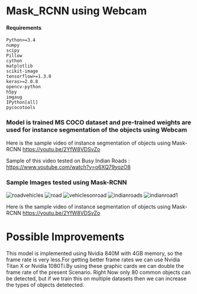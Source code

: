 # Mask_RCNN  using Webcam

#### Requirements

    Python>=3.4
    numpy
    scipy
    Pillow
    cython
    matplotlib
    scikit-image
    tensorflow>=1.3.0
    keras>=2.0.8
    opencv-python
    h5py
    imgaug
    IPython[all]
    pycocotools

### Model is trained MS COCO dataset and pre-trained weights are used for instance segmentation of the objects using Webcam 

Here is the sample video of instance segmentation of objects using Mask-RCNN
https://youtu.be/2YfW8VDSvZo

Sample of this video tested on Busy Indian Roads : https://www.youtube.com/watch?v=o6XQ79yozO8

### Sample Images tested using Mask-RCNN

![roadvehicles](https://user-images.githubusercontent.com/19996897/38748412-a02387ac-3f6b-11e8-8c67-371fdf0d0a1f.png)
![road](https://user-images.githubusercontent.com/19996897/38748414-a1fd2b78-3f6b-11e8-92aa-806038e37c2d.png)
![vehiclesonroad](https://user-images.githubusercontent.com/19996897/38748425-a7088004-3f6b-11e8-93c0-7e020aa7c0f9.png)
![indianroads](https://user-images.githubusercontent.com/19996897/38748438-b3b56614-3f6b-11e8-9e8f-eacca943e460.png)
![indianroad1](https://user-images.githubusercontent.com/19996897/38748442-b716ca46-3f6b-11e8-8f19-a09786e36ffa.png)


Here is the sample video of instance segmentation of objects using Mask-RCNN
https://youtu.be/2YfW8VDSvZo


# Possible Improvements
 This model is implemented using Nvidia 840M with 4GB memory, so the frame rate is very less.For getting better frame rates we can use Nvidia Titan X or Nvidia 1080Ti.By using these graphic cards we can double the frame rate of the present Scenario.
 Right Now only 80 common objects can be detected, but if we train this on multiple datasets then we can increase the types of objects detetected.    
        

